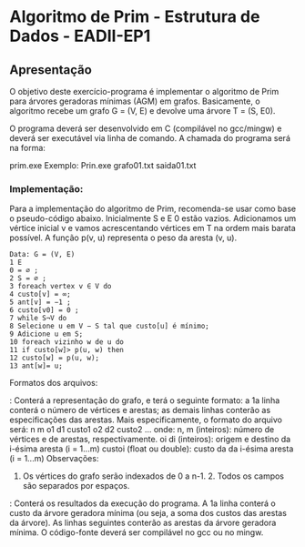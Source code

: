 # Algoritmo de Prim - Estrutura de Dados - EADII-EP1

## Apresentação
O objetivo deste exercício-programa é implementar o algoritmo de Prim para
árvores geradoras mínimas (AGM) em grafos. 
Basicamente, o algoritmo recebe um grafo G = (V, E) e devolve uma árvore T = (S, E0). 

O programa deverá ser desenvolvido em C (compilável no gcc/mingw) e deverá ser executável via linha de comando. 
A chamada do programa será na forma:

prim.exe <arquivografo> <arquivosaida> Exemplo:
Prin.exe grafo01.txt saida01.txt
  
### Implementação:
Para a implementação do algoritmo de Prim, recomenda-se usar como base o
pseudo-código abaixo. Inicialmente S e E
0
estão vazios. Adicionamos um vértice inicial v e vamos acrescentando vértices em T na ordem mais barata possível. A função p(v, u) representa o peso da aresta (v, u).

```
Data: G = (V, E)
1 E
0 = ∅ ;
2 S = ∅ ;
3 foreach vertex v ∈ V do
4 custo[v] = ∞;
5 ant[v] = −1 ;
6 custo[v0] = 0 ;
7 while S¬V do
8 Selecione u em V − S tal que custo[u] é mínimo;
9 Adicione u em S;
10 foreach vizinho w de u do
11 if custo[w]> p(u, w) then
12 custo[w] = p(u, w);
13 ant[w]= u;
```


Formatos dos arquivos:

<arquivografo>: Conterá a representação do grafo, e terá o seguinte formato: a 1a
linha conterá o número de vértices e arestas; as demais linhas conterão as especificações
das arestas. Mais especificamente, o formato do arquivo será: n m o1 d1 custo1 o2 d2
custo2 ... onde: n, m (inteiros): número de vértices e de arestas, respectivamente. oi di
(inteiros): origem e destino da i-ésima aresta (i = 1...m) custoi (float ou double): custo da
da i-ésima aresta (i = 1...m) Observações:
  
1. Os vértices do grafo serão indexados de 0 a n-1. 2. Todos os campos são separados
por espaços.

<arquivosaida>: Conterá os resultados da execução do programa. A 1a linha conterá o custo da árvore geradora mínima (ou seja, a soma dos custos das arestas da árvore). As linhas seguintes conterão as arestas da árvore geradora mínima.
O código-fonte deverá ser compilável no gcc ou no mingw.
